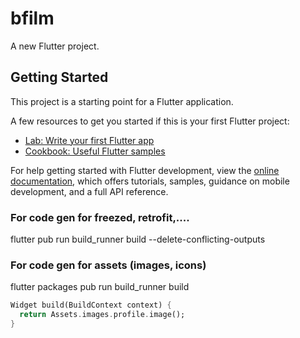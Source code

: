 # bfilm

A new Flutter project.

## Getting Started

This project is a starting point for a Flutter application.

A few resources to get you started if this is your first Flutter project:

- [Lab: Write your first Flutter app](https://docs.flutter.dev/get-started/codelab)
- [Cookbook: Useful Flutter samples](https://docs.flutter.dev/cookbook)

For help getting started with Flutter development, view the
[online documentation](https://docs.flutter.dev/), which offers tutorials,
samples, guidance on mobile development, and a full API reference.

### For code gen for freezed, retrofit,....
flutter pub run build_runner build --delete-conflicting-outputs

### For code gen for assets (images, icons)
flutter packages pub run build_runner build

```dart
Widget build(BuildContext context) {
  return Assets.images.profile.image();
}
```